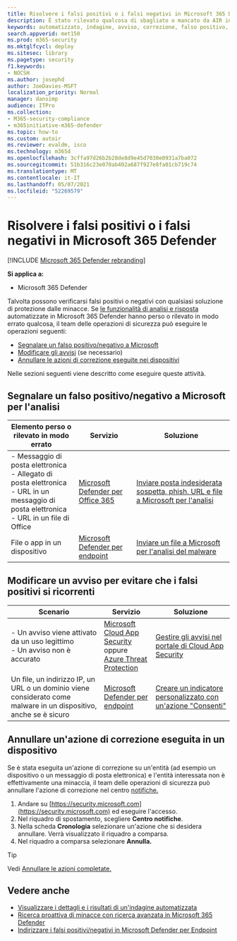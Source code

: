 ```yaml
---
title: Risolvere i falsi positivi o i falsi negativi in Microsoft 365 Defender
description: È stato rilevato qualcosa di sbagliato o mancato da AIR in Microsoft 365 Defender? Informazioni su come inviare falsi positivi o falsi negativi a Microsoft per l'analisi.
keywords: automatizzato, indagine, avviso, correzione, falso positivo, falso negativo
search.appverid: met150
ms.prod: m365-security
ms.mktglfcycl: deploy
ms.sitesec: library
ms.pagetype: security
f1.keywords:
- NOCSH
ms.author: josephd
author: JoeDavies-MSFT
localization_priority: Normal
manager: dansimp
audience: ITPro
ms.collection:
- M365-security-compliance
- m365initiative-m365-defender
ms.topic: how-to
ms.custom: autoir
ms.reviewer: evaldm, isco
ms.technology: m365d
ms.openlocfilehash: 3cffa97d26b2b28de8d9e45d7030e0931a7ba072
ms.sourcegitcommit: 51b316c23e070ab402a687f927e8fa01cb719c74
ms.translationtype: MT
ms.contentlocale: it-IT
ms.lasthandoff: 05/07/2021
ms.locfileid: "52269579"
---
```

# <a name="address-false-positives-or-false-negatives-in-microsoft-365-defender"></a>Risolvere i falsi positivi o i falsi negativi in Microsoft 365 Defender

[!INCLUDE [Microsoft 365 Defender rebranding](../includes/microsoft-defender.md)]

**Si applica a:**
- Microsoft 365 Defender

Talvolta possono verificarsi falsi positivi o negativi con qualsiasi soluzione di protezione dalle minacce. Se [le funzionalità di analisi e risposta](m365d-autoir.md) automatizzate in Microsoft 365 Defender hanno perso o rilevato in modo errato qualcosa, il team delle operazioni di sicurezza può eseguire le operazioni seguenti:

- [Segnalare un falso positivo/negativo a Microsoft](#report-a-false-positivenegative-to-microsoft-for-analysis)
- [Modificare gli avvisi](#adjust-an-alert-to-prevent-false-positives-from-recurring) (se necessario)
- [Annullare le azioni di correzione eseguite nei dispositivi](#undo-a-remediation-action-that-was-taken-on-a-device)

Nelle sezioni seguenti viene descritto come eseguire queste attività.

## <a name="report-a-false-positivenegative-to-microsoft-for-analysis"></a>Segnalare un falso positivo/negativo a Microsoft per l'analisi

|Elemento perso o rilevato in modo errato |Servizio  |Soluzione  |
|---------|---------|---------|
|- Messaggio di posta elettronica <br/>- Allegato di posta elettronica <br/>- URL in un messaggio di posta elettronica<br/>- URL in un file di Office      |[Microsoft Defender per Office 365](/microsoft-365/security/office-365-security/defender-for-office-365)        |[Inviare posta indesiderata sospetta, phish, URL e file a Microsoft per l'analisi](../office-365-security/admin-submission.md)         |
|File o app in un dispositivo    |[Microsoft Defender per endpoint](/windows/security/threat-protection)         |[Inviare un file a Microsoft per l'analisi del malware](https://www.microsoft.com/wdsi/filesubmission)         |

## <a name="adjust-an-alert-to-prevent-false-positives-from-recurring"></a>Modificare un avviso per evitare che i falsi positivi si ricorrenti

|Scenario |Servizio |Soluzione |
|--------|--------|--------|
|- Un avviso viene attivato da un uso legittimo <br/>- Un avviso non è accurato    |[Microsoft Cloud App Security](/cloud-app-security)<br/> oppure <br/>[Azure Threat Protection](/azure/security/fundamentals/threat-detection)         |[Gestire gli avvisi nel portale di Cloud App Security](/cloud-app-security/managing-alerts)         |
|Un file, un indirizzo IP, un URL o un dominio viene considerato come malware in un dispositivo, anche se è sicuro|[Microsoft Defender per endpoint](/windows/security/threat-protection) |[Creare un indicatore personalizzato con un'azione "Consenti"](/windows/security/threat-protection/microsoft-defender-atp/manage-indicators) |

## <a name="undo-a-remediation-action-that-was-taken-on-a-device"></a>Annullare un'azione di correzione eseguita in un dispositivo

Se è stata eseguita un'azione di correzione su un'entità (ad esempio un dispositivo o un messaggio di posta elettronica) e l'entità interessata non è effettivamente una minaccia, il team delle operazioni di sicurezza può annullare l'azione di correzione nel centro [notifiche.](m365d-action-center.md)

1. Andare su [https://security.microsoft.com](https://security.microsoft.com) ed eseguire l'accesso. 
2. Nel riquadro di spostamento, scegliere **Centro notifiche**. 
3. Nella scheda **Cronologia** selezionare un'azione che si desidera annullare. Verrà visualizzato il riquadro a comparsa.
4. Nel riquadro a comparsa selezionare **Annulla.**

> [!TIP]
> Vedi [Annullare le azioni completate.](m365d-autoir-actions.md#undo-completed-actions)

## <a name="see-also"></a>Vedere anche

- [Visualizzare i dettagli e i risultati di un'indagine automatizzata](m365d-autoir-results.md)
- [Ricerca proattiva di minacce con ricerca avanzata in Microsoft 365 Defender](advanced-hunting-overview.md)
- [Indirizzare i falsi positivi/negativi in Microsoft Defender per Endpoint](/windows/security/threat-protection/microsoft-defender-atp/defender-endpoint-false-positives-negatives)